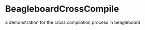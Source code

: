 BeagleboardCrossCompile
=======================

a demonstration for the cross compilation process in beagleboard

